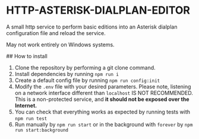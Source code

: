 # HTTP-ASTERISK-DIALPLAN-EDITOR

A small http service to perform basic editions into an Asterisk dialplan configuration file and reload the service.

May not work entirely on Windows systems.

## How to install

1. Clone the repository by performing a git clone command.
2. Install dependencies by running `npm run i`
3. Create a default config file by running `npm run config:init`
4. Modify the `.env` file with your desired parameters. Please note, listening on a network interface different than `localhost` IS NOT RECOMMENDED. This is a non-protected service, and **it should not be exposed over the Internet.**
5. You can check that everything works as expected by running tests with `npm run test`
6. Run manually by `npm run start` or in the background with `forever` by `npm run start:background`